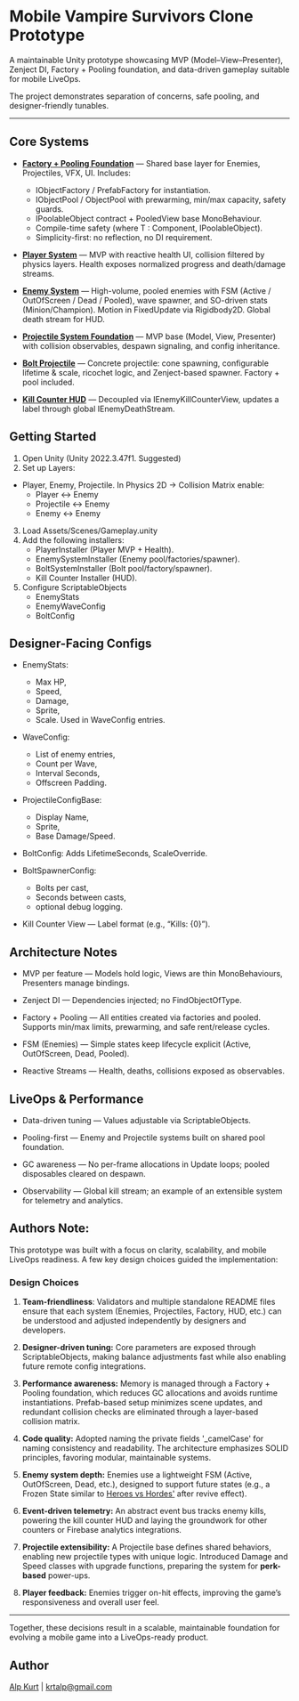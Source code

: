 # Mobile Vampire Survivors Clone Prototype

A maintainable Unity prototype showcasing MVP (Model–View–Presenter), Zenject DI, Factory + Pooling foundation, and data-driven gameplay suitable for mobile LiveOps.

The project demonstrates separation of concerns, safe pooling, and designer-friendly tunables.

***

## Core Systems

* [**Factory + Pooling Foundation**](./Scripts/Global/FactoryBase/README.md) — Shared base layer for Enemies, Projectiles, VFX, UI. Includes:

    * IObjectFactory<T> / PrefabFactory<T> for instantiation.
    * IObjectPool<T> / ObjectPool<T> with prewarming, min/max capacity, safety guards.
    * IPoolableObject contract + PooledView base MonoBehaviour.
    * Compile-time safety (where T : Component, IPoolableObject).
    * Simplicity-first: no reflection, no DI requirement.

* [**Player System**](./Scripts/Player/README.md) — MVP with reactive health UI, collision filtered by physics layers. Health exposes normalized progress and death/damage streams.

* [**Enemy System**](./Scripts/EnemySystem/README.md) — High-volume, pooled enemies with FSM (Active / OutOfScreen / Dead / Pooled), wave spawner, and SO-driven stats (Minion/Champion). Motion in FixedUpdate via Rigidbody2D. Global death stream for HUD.

* [**Projectile System Foundation**](./Scripts/ProjectileSystem/README.md) — MVP base (Model, View, Presenter) with collision observables, despawn signaling, and config inheritance.

* [**Bolt Projectile**](./Scripts/ProjectileSystem/Bolt/README.md) — Concrete projectile: cone spawning, configurable lifetime & scale, ricochet logic, and Zenject-based spawner. Factory + pool included.

* [**Kill Counter HUD**](./Scripts/HUD/EnemyKillCounter/README.md) — Decoupled via IEnemyKillCounterView, updates a label through global IEnemyDeathStream.

## Getting Started

1. Open Unity (Unity 2022.3.47f1. Suggested)
2. Set up Layers: 
* Player, Enemy, Projectile. In Physics 2D → Collision Matrix enable:
    * Player ↔ Enemy
    * Projectile ↔ Enemy
    * Enemy ↔ Enemy
3. Load Assets/Scenes/Gameplay.unity
4. Add the following installers:
    * PlayerInstaller (Player MVP + Health).
    * EnemySystemInstaller (Enemy pool/factories/spawner).
    * BoltSystemInstaller (Bolt pool/factory/spawner).
    * Kill Counter Installer (HUD).
5. Configure ScriptableObjects 
    * EnemyStats
    * EnemyWaveConfig
    * BoltConfig

## Designer-Facing Configs

* EnemyStats: 
    * Max HP, 
    * Speed, 
    * Damage, 
    * Sprite, 
    * Scale.
    Used in WaveConfig entries.

* WaveConfig: 
    * List of enemy entries, 
    * Count per Wave, 
    * Interval Seconds, 
    * Offscreen Padding.

* ProjectileConfigBase: 
    * Display Name, 
    * Sprite, 
    * Base Damage/Speed.

* BoltConfig: Adds LifetimeSeconds, ScaleOverride.

* BoltSpawnerConfig: 
    * Bolts per cast, 
    * Seconds between casts, 
    * optional debug logging.

* Kill Counter View — Label format (e.g., “Kills: {0}”).

## Architecture Notes

* MVP per feature — Models hold logic, Views are thin MonoBehaviours, Presenters manage bindings.

* Zenject DI — Dependencies injected; no FindObjectOfType.

* Factory + Pooling — All entities created via factories and pooled. Supports min/max limits, prewarming, and safe rent/release cycles.

* FSM (Enemies) — Simple states keep lifecycle explicit (Active, OutOfScreen, Dead, Pooled).

* Reactive Streams — Health, deaths, collisions exposed as observables.

## LiveOps & Performance

* Data-driven tuning — Values adjustable via ScriptableObjects.

* Pooling-first — Enemy and Projectile systems built on shared pool foundation.

* GC awareness — No per-frame allocations in Update loops; pooled disposables cleared on despawn.

* Observability — Global kill stream; an example of an extensible system for telemetry and analytics.

## **Authors Note:**

This prototype was built with a focus on clarity, scalability, and mobile LiveOps readiness. A few key design choices guided the implementation:

### Design Choices

1. **Team-friendliness**: Validators and multiple standalone README files ensure that each system (Enemies, Projectiles, Factory, HUD, etc.) can be understood and adjusted independently by designers and developers.

2. **Designer-driven tuning:** Core parameters are exposed through ScriptableObjects, making balance adjustments fast while also enabling future remote config integrations.

3. **Performance awareness:** Memory is managed through a Factory + Pooling foundation, which reduces GC allocations and avoids runtime instantiations. Prefab-based setup minimizes scene updates, and redundant collision checks are eliminated through a layer-based collision matrix.

4. **Code quality:** Adopted naming the private fields '_camelCase' for naming consistency and readability. The architecture emphasizes SOLID principles, favoring modular, maintainable systems.

5. **Enemy system depth:** Enemies use a lightweight FSM (Active, OutOfScreen, Dead, etc.), designed to support future states (e.g., a Frozen State similar to [Heroes vs Hordes'](https://play.google.com/store/apps/details?id=com.swiftgames.survival&hl=en) after revive effect).

6. **Event-driven telemetry:** An abstract event bus tracks enemy kills, powering the kill counter HUD and laying the groundwork for other counters or Firebase analytics integrations.

7. **Projectile extensibility:** A Projectile base defines shared behaviors, enabling new projectile types with unique logic. Introduced Damage and Speed classes with upgrade functions, preparing the system for **perk-based** power-ups.

8. **Player feedback:** Enemies trigger on-hit effects, improving the game’s responsiveness and overall user feel.

---
Together, these decisions result in a scalable, maintainable foundation for evolving a mobile game into a LiveOps-ready product.

## Author

[Alp Kurt](https://alpkurt.com) | krtalp@gmail.com